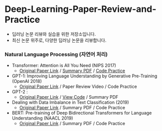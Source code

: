 # Deep-Learning-Paper-Review-and-Practice

* 딥러닝 논문 리뷰와 실습을 위한 저장소입니다.
* 최신 논문 위주로, 다양한 딥러닝 논문을 리뷰합니다.

### Natural Language Processing (자연어 처리)
* Transformer: Attention is All You Need (NIPS 2017)
  * [Original Paper Link](https://arxiv.org/abs/1706.03762) / [Summary PDF](https://github.com/gyqls/Deep-Learning-Paper-Review-and-Practice/blob/main/paper_review_notes/Transformer(Attention%20is%20All%20You%20Need).pdf) / [Code Practice](https://github.com/gyqls/Deep-Learning-Paper-Review-and-Practice/blob/main/code_practices/LANGUAGE%20MODELING%20WITH%20NN.TRANSFORMER%20AND%20TORCHTEXT.ipynb)
* GPT-1: Improving Language Understanding by Generative Pre-Training (OpenAI 2018)
  * [Original Paper Link](https://www.cs.ubc.ca/~amuham01/LING530/papers/radford2018improving.pdf) / Paper Review Video / Code Practice
* GPT-2 : 
  * [Original Paper Link](https://cdn.openai.com/better-language-models/language_models_are_unsupervised_multitask_learners.pdf) / [View Code](https://github.com/openai/gpt-2) / Summary PDF
* Dealing with Data Imbalance in Text Classification (2019)
  * [Original Paper Link](https://www.sciencedirect.com/science/article/pii/S1877050919314152?via%3Dihub) / Summary PDF / Code Practice
* BERT: Pre-training of Deep Bidirectional Transformers for Language Understanding (NAACL 2019)
  * [Original Paper Link](https://arxiv.org/abs/1810.04805) / Summary PDF / Code Practice

  
